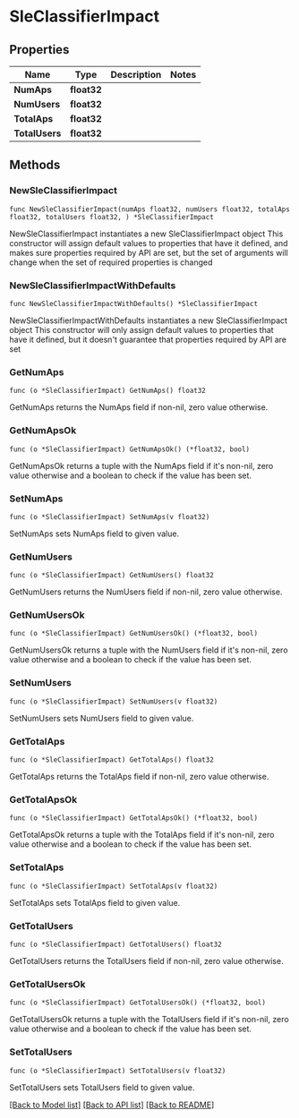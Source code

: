 # SleClassifierImpact

## Properties

Name | Type | Description | Notes
------------ | ------------- | ------------- | -------------
**NumAps** | **float32** |  | 
**NumUsers** | **float32** |  | 
**TotalAps** | **float32** |  | 
**TotalUsers** | **float32** |  | 

## Methods

### NewSleClassifierImpact

`func NewSleClassifierImpact(numAps float32, numUsers float32, totalAps float32, totalUsers float32, ) *SleClassifierImpact`

NewSleClassifierImpact instantiates a new SleClassifierImpact object
This constructor will assign default values to properties that have it defined,
and makes sure properties required by API are set, but the set of arguments
will change when the set of required properties is changed

### NewSleClassifierImpactWithDefaults

`func NewSleClassifierImpactWithDefaults() *SleClassifierImpact`

NewSleClassifierImpactWithDefaults instantiates a new SleClassifierImpact object
This constructor will only assign default values to properties that have it defined,
but it doesn't guarantee that properties required by API are set

### GetNumAps

`func (o *SleClassifierImpact) GetNumAps() float32`

GetNumAps returns the NumAps field if non-nil, zero value otherwise.

### GetNumApsOk

`func (o *SleClassifierImpact) GetNumApsOk() (*float32, bool)`

GetNumApsOk returns a tuple with the NumAps field if it's non-nil, zero value otherwise
and a boolean to check if the value has been set.

### SetNumAps

`func (o *SleClassifierImpact) SetNumAps(v float32)`

SetNumAps sets NumAps field to given value.


### GetNumUsers

`func (o *SleClassifierImpact) GetNumUsers() float32`

GetNumUsers returns the NumUsers field if non-nil, zero value otherwise.

### GetNumUsersOk

`func (o *SleClassifierImpact) GetNumUsersOk() (*float32, bool)`

GetNumUsersOk returns a tuple with the NumUsers field if it's non-nil, zero value otherwise
and a boolean to check if the value has been set.

### SetNumUsers

`func (o *SleClassifierImpact) SetNumUsers(v float32)`

SetNumUsers sets NumUsers field to given value.


### GetTotalAps

`func (o *SleClassifierImpact) GetTotalAps() float32`

GetTotalAps returns the TotalAps field if non-nil, zero value otherwise.

### GetTotalApsOk

`func (o *SleClassifierImpact) GetTotalApsOk() (*float32, bool)`

GetTotalApsOk returns a tuple with the TotalAps field if it's non-nil, zero value otherwise
and a boolean to check if the value has been set.

### SetTotalAps

`func (o *SleClassifierImpact) SetTotalAps(v float32)`

SetTotalAps sets TotalAps field to given value.


### GetTotalUsers

`func (o *SleClassifierImpact) GetTotalUsers() float32`

GetTotalUsers returns the TotalUsers field if non-nil, zero value otherwise.

### GetTotalUsersOk

`func (o *SleClassifierImpact) GetTotalUsersOk() (*float32, bool)`

GetTotalUsersOk returns a tuple with the TotalUsers field if it's non-nil, zero value otherwise
and a boolean to check if the value has been set.

### SetTotalUsers

`func (o *SleClassifierImpact) SetTotalUsers(v float32)`

SetTotalUsers sets TotalUsers field to given value.



[[Back to Model list]](../README.md#documentation-for-models) [[Back to API list]](../README.md#documentation-for-api-endpoints) [[Back to README]](../README.md)


